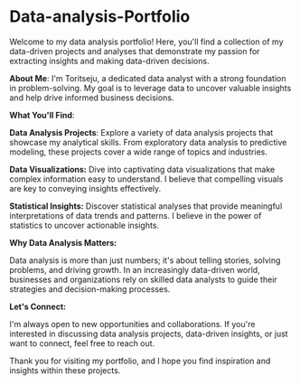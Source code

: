 # Data-analysis-Portfolio
Welcome to my data analysis portfolio! Here, you'll find a collection of my data-driven projects and analyses that demonstrate my passion for extracting insights and making data-driven decisions.

**About Me**:
I'm Toritseju, a dedicated data analyst with a strong foundation in problem-solving. My goal is to leverage data to uncover valuable insights and help drive informed business decisions.

**What You'll Find**:

**Data Analysis Projects**: Explore a variety of data analysis projects that showcase my analytical skills. From exploratory data analysis to predictive modeling, these projects cover a wide range of topics and industries.

**Data Visualizations:** Dive into captivating data visualizations that make complex information easy to understand. I believe that compelling visuals are key to conveying insights effectively.

**Statistical Insights:** Discover statistical analyses that provide meaningful interpretations of data trends and patterns. I believe in the power of statistics to uncover actionable insights.

**Why Data Analysis Matters:**

Data analysis is more than just numbers; it's about telling stories, solving problems, and driving growth. In an increasingly data-driven world, businesses and organizations rely on skilled data analysts to guide their strategies and decision-making processes.

**Let's Connect:**

I'm always open to new opportunities and collaborations. If you're interested in discussing data analysis projects, data-driven insights, or just want to connect, feel free to reach out.

Thank you for visiting my portfolio, and I hope you find inspiration and insights within these projects.
